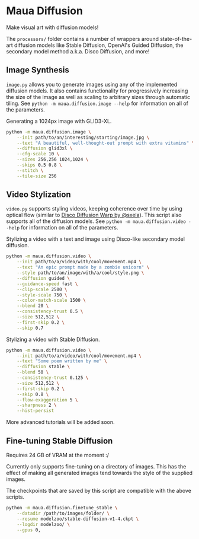 # Maua Diffusion

Make visual art with diffusion models!

The `processors/` folder contains a number of wrappers around state-of-the-art diffusion models like Stable Diffusion, OpenAI's Guided Diffusion, the secondary model method a.k.a. Disco Diffusion, and more!

## Image Synthesis

`image.py` allows you to generate images using any of the implemented diffusion models.
It also contains functionality for progressively increasing the size of the image as well as scaling to arbitrary sizes through automatic tiling.
See `python -m maua.diffusion.image --help` for information on all of the parameters.

Generating a 1024px image with GLID3-XL.

```bash
python -m maua.diffusion.image \
    --init path/to/an/interesting/starting/image.jpg \
    --text "A beautiful, well-thought-out prompt with extra vitamins" \
    --diffusion glid3xl \
    --cfg-scale 10 \
    --sizes 256,256 1024,1024 \
    --skips 0.5 0.8 \
    --stitch \
    --tile-size 256
```

## Video Stylization

`video.py` supports styling videos, keeping coherence over time by using optical flow (similar to [Disco Diffusion Warp by @sxela](https://github.com/Sxela/DiscoDiffusion-Warp)).
This script also supports all of the diffusion models.
See `python -m maua.diffusion.video --help` for information on all of the parameters.

Stylizing a video with a text and image using Disco-like secondary model diffusion.

```bash
python -m maua.diffusion.video \
    --init path/to/a/video/with/cool/movement.mp4 \
    --text "An epic prompt made by a zombie unicorn" \
    --style path/to/an/image/with/a/cool/style.png \
    --diffusion guided \
    --guidance-speed fast \
    --clip-scale 2500 \
    --style-scale 750 \
    --color-match-scale 1500 \
    --blend 20 \
    --consistency-trust 0.5 \
    --size 512,512 \
    --first-skip 0.2 \
    --skip 0.7
```

Stylizing a video with Stable Diffusion.

```bash
python -m maua.diffusion.video \
    --init path/to/a/video/with/cool/movement.mp4 \
    --text "Some poem written by me" \
    --diffusion stable \
    --blend 50 \
    --consistency-trust 0.125 \
    --size 512,512 \
    --first-skip 0.2 \
    --skip 0.8 \
    --flow-exaggeration 5 \
    --sharpness 2 \
    --hist-persist
```

More advanced tutorials will be added soon.

## Fine-tuning Stable Diffusion

Requires 24 GB of VRAM at the moment :/

Currently only supports fine-tuning on a directory of images.
This has the effect of making all generated images tend towards the style of the supplied images.

The checkpoints that are saved by this script are compatible with the above scripts.

```bash
python -m maua.diffusion.finetune_stable \
    --datadir /path/to/images/folder/ \
    --resume modelzoo/stable-diffusion-v1-4.ckpt \
    --logdir modelzoo/ \
    --gpus 0,
```
